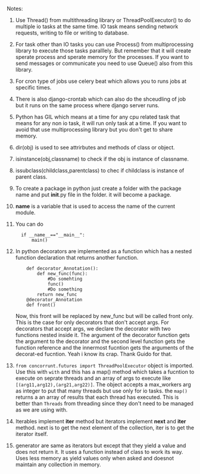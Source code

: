 Notes:
1. Use Thread() from multithreading library or ThreadPoolExecutor() to do multiple io tasks at the same time. IO task means sending network requests, writing to file or writing to database.
2. For task other than IO tasks you can use Process() from multiprocessing library to execute those tasks paralllely. But remember that it will create sperate process and sperate memory for the processes. If you want to send messages or communicate you need to use Queue() also from this library.
3. For cron type of jobs use celery beat which allows you to runs jobs at specific times.
4. There is also django-crontab which can also do the shceudling of job but it runs on the same process where django server runs.
5. Python has GIL which means at a time for any cpu related task that means for any non io task, it will run only task at a time. If you want to avoid that use multiprocessing library but you don't get to share memory.
6. dir(obj) is used to see attrirbutes and methods of class or object.
7. isinstance(obj,classname) to check if the obj is instance of classname.
8. issubclass(childclass,parentclass) to chec if childclass is instance of parent class.
9. To create a package in python just create a folder with the package name and put __init__.py file in the folder. it will become a package.
10. __name__ is a variable that is used to access the name of the current module.
11. You can do
    ```
      if __name__=="__main__":
          main()
    ```
12. In python decorators are implemented as a function which has a nested function declaration that returns another function.
    ```
        def decorator_Annotation():
            def new_func(func):
                #Do somehting
                func()
                #Do something
            return new_func
        @decorator_Annotation
        def front()
    ```
    Now, this front will be replaced by new_func but will be called front only. This is the case for only decorators that don't accept args.
    For decorators that accept args, we declare the decorator with two functions nested inside it. The argument of the decorator function gets the argument to the decorator and the second level function gets the function reference and the innermost fucntion gets the arguments of the decorat-ed fucntion. Yeah i know its crap. Thank Guido for that.

13. `from concorrunt.futures import ThreadPoolExecutor` object is imported. Use this with `with` and this has a map() method which takes a fucntion to execute on seprate threads and an array of args to execute like `[(arg11,arg12),(arg21,arg22)]`. The object accepts a max_workers arg as integer to put that many threads but use only for io tasks. the `map()` returns a an array of results that each thread has executed. This is better than `Threads` from threading since they don't need to be managed as we are using with. 
14. Iterables implement __iter__ method but iterators implement __next__ and __iter__ method. next is to get the next element of the collection, iter is to get the iterator itself.
15. generator are same as iterators but except that they yield a value and does not return it. It uses a function instead of class to work its way. Uses less memory as yield values only when asked and doesnot maintain any collection in memory.
